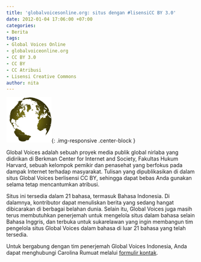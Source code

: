```yaml
---
title: 'globalvoicesonline.org: situs dengan #lisensiCC BY 3.0'
date: 2012-01-04 17:06:00 +07:00
categories:
- Berita
tags:
- Global Voices Online
- globalvoiceonline.org
- CC BY 3.0
- CC BY
- CC Atribusi
- Lisensi Creative Commons
author: nita
---
```


![120px-Continents_from_globe.png](/uploads/120px-Continents_from_globe.png){: .img-responsive .center-block }

Global Voices adalah sebuah proyek media publik global nirlaba yang didirikan di Berkman Center for Internet and Society, Fakultas Hukum Harvard, sebuah kelompok pemikir dan penasehat yang berfokus pada dampak Internet terhadap masyarakat. Tulisan yang dipublikasikan di dalam situs Global Voices berlisensi CC BY, sehingga dapat bebas Anda gunakan selama tetap mencantumkan atribusi.

Situs ini tersedia dalam 21 bahasa, termasuk Bahasa Indonesia. Di dalamnya, kontributor dapat menuliskan berita yang sedang hangat dibicarakan di berbagai belahan dunia. Selain itu, Global Voices juga masih terus membutuhkan penerjemah untuk mengelola situs dalam bahasa selain Bahasa Inggris, dan terbuka untuk sukarelawan yang ingin membangun tim pengelola situs Global Voices dalam bahasa di luar 21 bahasa yang telah tersedia.

Untuk bergabung dengan tim penerjemah Global Voices Indonesia, Anda dapat menghubungi Carolina Rumuat melalui [formulir kontak](http://id.globalvoicesonline.org/kontak-kami/).